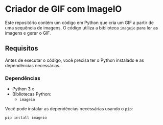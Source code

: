 # Criador de GIF com ImageIO

Este repositório contém um código em Python que cria um GIF a partir de uma sequência de imagens. O código utiliza a biblioteca `imageio` para ler as imagens e gerar o GIF.

## Requisitos

Antes de executar o código, você precisa ter o Python instalado e as dependências necessárias.

### Dependências

- Python 3.x
- Bibliotecas Python:
  - `imageio`

Você pode instalar as dependências necessárias usando o `pip`:

```bash
pip install imageio